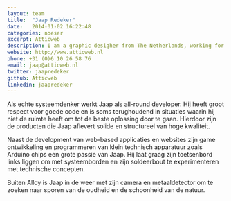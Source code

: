 ```yaml
---
layout: team
title:  "Jaap Redeker"
date:   2014-01-02 16:22:48
categories: noeser
excerpt: Atticweb
description: I am a graphic desigher from The Netherlands, working for my self since 2009 and recently under the name Studio 210 as a collective of creative designer and developers.
website: http://www.atticweb.nl
phone: +31 (0)6 10 26 58 76
email: jaap@atticweb.nl
twitter: jaapredeker
github: Atticweb
linkedin: jaapredeker
---
```

Als echte systeemdenker werkt Jaap als all-round developer. Hij heeft groot respect voor goede code en is soms terughoudend in situaties waarin hij niet de ruimte heeft om tot de beste oplossing door te gaan. Hierdoor zijn de producten die Jaap aflevert solide en structureel van hoge kwaliteit.

Naast de development van web-based applicaties en websites zijn game ontwikkeling en programmeren van klein technisch apparatuur zoals Arduino chips een grote passie van Jaap. Hij laat graag zijn toetsenbord links liggen om met systeemborden en zijn soldeerbout te experimenteren met technische concepten.

Buiten Alloy is Jaap in de weer met zijn camera en metaaldetector om te zoeken naar sporen van de oudheid en de schoonheid van de natuur.
